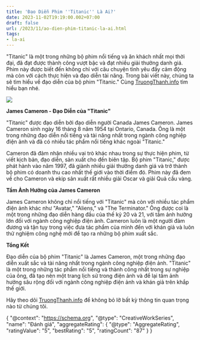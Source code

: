 ```yaml
---
title: 'Đạo Diễn Phim ''Titanic'' Là Ai?'
date: 2023-11-02T19:19:00.002+07:00
draft: false
url: /2023/11/ao-dien-phim-titanic-la-ai.html
tags: 
- la-ai
---
```


"Titanic" là một trong những bộ phim nổi tiếng và ăn khách nhất mọi thời đại, đã đạt được thành công vượt bậc và đạt nhiều giải thưởng danh giá. Phim này được biết đến không chỉ với câu chuyện tình yêu đầy cảm động mà còn với cách thực hiện và đạo diễn tài năng. Trong bài viết này, chúng ta sẽ tìm hiểu về đạo diễn của bộ phim "Titanic." Cùng [TruongThanh.info](http://www.truongthanh.info) tìm hiểu bạn nhé.

[![](https://blogger.googleusercontent.com/img/b/R29vZ2xl/AVvXsEgwg7sNwngv5dddM4xVV9GF11egkxsZ7MKGHQjeXmQxjFyDJtIBb7daNp8Pquml3NyJDa29F3MNnujKLQ40Qo30AbvLEdl4VI8pbXk-nzZAjmfvFJ43QnXwTtvRi6C8I4lSrUy1kuVoSmldHOmBhbLY4_LY5w3O3WjiPxAR9jg7yPqNnLC_rrcSblXApDgi/s320/Titanic_3D_poster_Vietnam.jpg)](https://blogger.googleusercontent.com/img/b/R29vZ2xl/AVvXsEgwg7sNwngv5dddM4xVV9GF11egkxsZ7MKGHQjeXmQxjFyDJtIBb7daNp8Pquml3NyJDa29F3MNnujKLQ40Qo30AbvLEdl4VI8pbXk-nzZAjmfvFJ43QnXwTtvRi6C8I4lSrUy1kuVoSmldHOmBhbLY4_LY5w3O3WjiPxAR9jg7yPqNnLC_rrcSblXApDgi/s515/Titanic_3D_poster_Vietnam.jpg)

  

  

**James Cameron - Đạo Diễn của "Titanic"**

"Titanic" được đạo diễn bởi đạo diễn người Canada James Cameron. James Cameron sinh ngày 16 tháng 8 năm 1954 tại Ontario, Canada. Ông là một trong những đạo diễn nổi tiếng và tài năng nhất trong ngành công nghiệp điện ảnh và đã có nhiều tác phẩm nổi tiếng khác ngoài "Titanic."

  

Cameron đã đảm nhận nhiều vai trò khác nhau trong sự thực hiện phim, từ viết kịch bản, đạo diễn, sản xuất cho đến biên tập. Bộ phim "Titanic," được phát hành vào năm 1997, đã giành nhiều giải thưởng danh giá và trở thành bộ phim có doanh thu cao nhất thế giới vào thời điểm đó. Phim này đã đem về cho Cameron và ekip sản xuất rất nhiều giải Oscar và giải Quả cầu vàng.

  

**Tầm Ảnh Hưởng của James Cameron**

James Cameron không chỉ nổi tiếng với "Titanic" mà còn với nhiều tác phẩm điện ảnh khác như "Avatar," "Aliens," và "The Terminator." Ông được coi là một trong những đạo diễn hàng đầu của thế kỷ 20 và 21, với tầm ảnh hưởng lớn đối với ngành công nghiệp điện ảnh. Cameron luôn là một người đảm đương và tận tụy trong việc đưa tác phẩm của mình đến với khán giả và luôn thử nghiệm công nghệ mới để tạo ra những bộ phim xuất sắc.

  

**Tổng Kết**

Đạo diễn của bộ phim "Titanic" là James Cameron, một trong những đạo diễn xuất sắc và tài năng nhất trong ngành công nghiệp điện ảnh. "Titanic" là một trong những tác phẩm nổi tiếng và thành công nhất trong sự nghiệp của ông, đã tạo nên một trang lịch sử trong điện ảnh và để lại tầm ảnh hưởng sâu rộng đối với ngành công nghiệp điện ảnh và khán giả trên khắp thế giới.

  

Hãy theo dõi [TruongThanh.info](http://www.truongthanh.info) để không bỏ lỡ bất kỳ thông tin quan trọng nào từ chúng tôi.

  

{ "@context": "https://schema.org", "@type": "CreativeWorkSeries", "name": "Đánh giá", "aggregateRating": { "@type": "AggregateRating", "ratingValue": "5", "bestRating": "5", "ratingCount": "87" } }
